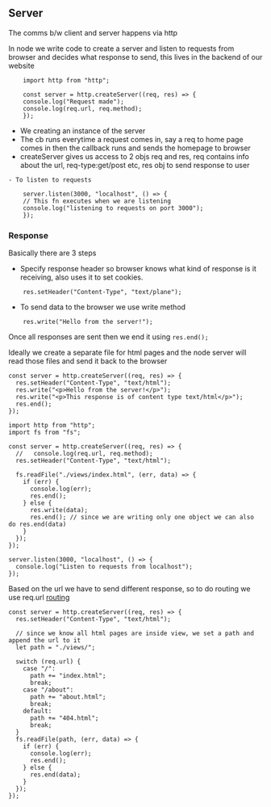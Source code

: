 ## Server

The comms b/w client and server happens via http

In node we write code to create a server and listen to requests from browser and decides what response to send, this lives in the backend of our website

```
    import http from "http";

    const server = http.createServer((req, res) => {
    console.log("Request made");
    console.log(req.url, req.method);
    });
```

- We creating an instance of the server
- The cb runs everytime a request comes in, say a req to home page comes in then the callback runs and sends the homepage to browser
- createServer gives us access to 2 objs req and res, req contains info about the url, req-type:get/post etc, res obj to send response to user

```
- To listen to requests

    server.listen(3000, "localhost", () => {
    // This fn executes when we are listening
    console.log("listening to requests on port 3000");
    });
```

### Response

Basically there are 3 steps

- Specify response header so browser knows what kind of response is it receiving, also uses it to set cookies.

```
    res.setHeader("Content-Type", "text/plane");
```

- To send data to the browser we use write method

```
    res.write("Hello from the server!");
```

Once all responses are sent then we end it using `res.end();`

Ideally we create a separate file for html pages and the node server will read those files and send it back to the browser

```
const server = http.createServer((req, res) => {
  res.setHeader("Content-Type", "text/html");
  res.write("<p>Hello from the server!</p>");
  res.write("<p>This response is of content type text/html</p>");
  res.end();
});
```

```
import http from "http";
import fs from "fs";

const server = http.createServer((req, res) => {
  //   console.log(req.url, req.method);
  res.setHeader("Content-Type", "text/html");

  fs.readFile("./views/index.html", (err, data) => {
    if (err) {
      console.log(err);
      res.end();
    } else {
      res.write(data);
      res.end(); // since we are writing only one object we can also do res.end(data)
    }
  });
});

server.listen(3000, "localhost", () => {
  console.log("Listen to requests from localhost");
});
```

Based on the url we have to send different response, so to do routing we use req.url
[routing](link)

```
const server = http.createServer((req, res) => {
  res.setHeader("Content-Type", "text/html");

  // since we know all html pages are inside view, we set a path and append the url to it
  let path = "./views/";

  switch (req.url) {
    case "/":
      path += "index.html";
      break;
    case "/about":
      path += "about.html";
      break;
    default:
      path += "404.html";
      break;
  }
  fs.readFile(path, (err, data) => {
    if (err) {
      console.log(err);
      res.end();
    } else {
      res.end(data);
    }
  });
});
```
